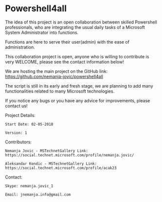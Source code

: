 # Powershell4all
The idea of this project is an open collaboration between skilled Powershell professionals, who are integrating the usual daily tasks of a Microsoft System Administrator into functions.

Functions are here to serve their user(admin) with the ease of administration.

This collaboration project is open, anyone who is willing to contribute is very WELCOME, please see the contact information below!

We are hosting the main project on the GitHub link: https://github.com/nemanja-jovic/powershell4all

The script is still in its early and fresh stage, we are planning to add many functionalities related to many Microsoft technologies.

If you notice any bugs or you have any advice for improvements, please contact us!



Project Details:

	Start Date: 02-05-2018

	Version: 1

Contributors:

	Nemanja Jovic - MSTechnetGallery Link: https://social.technet.microsoft.com/profile/nemanja.jovic/

	Aleksandar Kondic - MSTechnetGallery Link: https://social.technet.microsoft.com/profile/acak23

Contact:

	Skype: nemanja.jovic_1

	Email: jnemanja.info@gmail.com

